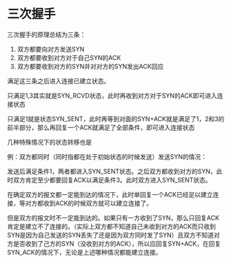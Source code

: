 # 三次握手

三次握手的原理总结为三条：

1. 双方都要向对方发送SYN
2. 双方都要收到对方对于自己SYN的ACK
3. 双方都要收到对方的SYN并对对方的SYN发出ACK回应

满足这三条之后进入连接已建立状态。

只满足1,3其实就是SYN\_RCVD状态，此时再收到对方对于SYN的ACK即可进入连接状态

只满足1就是状态SYN\_SENT，此时再等到对面的SYN+ACK就是满足了1，2和3的前半部分，那么再回复一个ACK就满足了全部条件，即可进入连接状态

几种特殊情况下的状态转移也是

例：双方都同时（同时指都在处于初始状态的时候发送）发送SYN的情况：

发送后满足条件1，两者都进入SYN\_SENT状态。之后双方都收到对方的SYN，此时双方肯定至少都要回复ACK以满足条件3。此时双方进入SYN\_SENT状态。

在确定双方的报文都一定能到达的情况下，此时单回复一个ACK已经足以建立连接，等对方都收到ACK的时候双方就可以建立连接了。

但是双方的报文时不一定能到达的。如果只有一方收到了SYN，那么只回复ACK肯定是建立不了连接的。（实际上双方都不知道自己未收到对方的ACK而只收到SYN是因为自己发送的SYN丢失了还是因为双方同时发了SYN）且双方不知道对方是否收到了己方的SYN（没收到对方的ACK），所以应回复SYN+ACK，在回复SYN\_ACK的情况下，无论是上述哪种情况都能建立连接。
